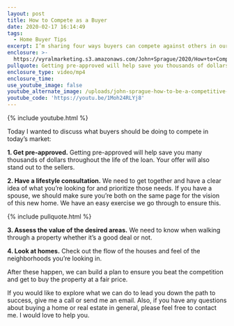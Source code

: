 ```yaml
---
layout: post
title: How to Compete as a Buyer
date: 2020-02-17 16:14:49
tags:
  - Home Buyer Tips
excerpt: I’m sharing four ways buyers can compete against others in our market.
enclosure: >-
  https://vyralmarketing.s3.amazonaws.com/John+Sprague/2020/How+to+Compete+as+a+Buyer.mp4
pullquote: Getting pre-approved will help save you thousands of dollars.
enclosure_type: video/mp4
enclosure_time:
use_youtube_image: false
youtube_alternate_image: /uploads/john-sprague-how-to-be-a-competitive-buyer-youtube.jpg
youtube_code: 'https://youtu.be/1Moh24RLYj8'
---
```


{% include youtube.html %}

Today I wanted to discuss what buyers should be doing to compete in today’s market:

**1\. Get pre-approved.** Getting pre-approved will help save you many thousands of dollars throughout the life of the loan. Your offer will also stand out to the sellers.&nbsp;

**2\. Have a lifestyle consultation.** We need to get together and have a clear idea of what you’re looking for and prioritize those needs. If you have a spouse, we should make sure you’re both on the same page for the vision of this new home. We have an easy exercise we go through to ensure this.&nbsp;

{% include pullquote.html %}

**3\. Assess the value of the desired areas.** We need to know when walking through a property whether it’s a good deal or not.&nbsp;

**4\. Look at homes.** Check out the flow of the houses and feel of the neighborhoods you’re looking in.&nbsp;

After these happen, we can build a plan to ensure you beat the competition and get to buy the property at a fair price.&nbsp;

If you would like to explore what we can do to lead you down the path to success, give me a call or send me an email. Also, if you have any questions about buying a home or real estate in general, please feel free to contact me. I would love to help you.
